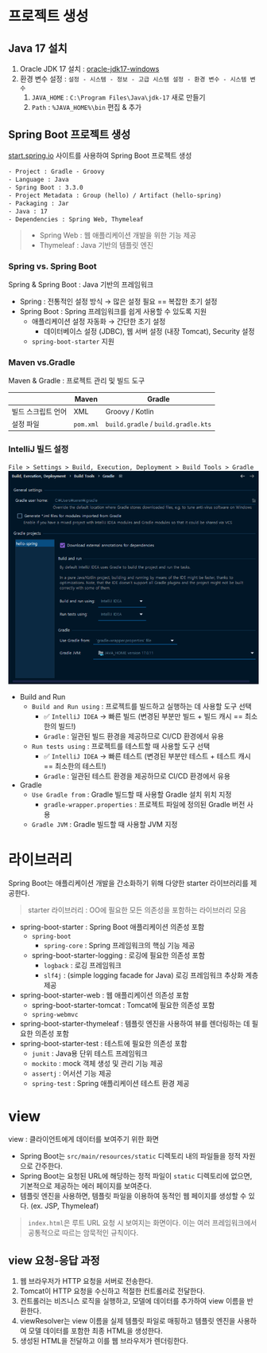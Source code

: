 # 프로젝트 생성

## Java 17 설치

1. Oracle JDK 17 설치 : [oracle-jdk17-windows](https://www.oracle.com/java/technologies/downloads/#jdk17-windows)
2. 환경 변수 설정 : `설정 - 시스템 - 정보 - 고급 시스템 설정 - 환경 변수 - 시스템 변수`
   1. `JAVA_HOME` : `C:\Program Files\Java\jdk-17` 새로 만들기
   2. `Path` : `%JAVA_HOME%\bin` 편집 & 추가
   
## Spring Boot 프로젝트 생성 

[start.spring.io](https://start.spring.io/) 사이트를 사용하여 Spring Boot 프로젝트 생성
```text
- Project : Gradle - Groovy
- Language : Java
- Spring Boot : 3.3.0
- Project Metadata : Group (hello) / Artifact (hello-spring)
- Packaging : Jar
- Java : 17
- Dependencies : Spring Web, Thymeleaf
```
> * Spring Web : 웹 애플리케이션 개발을 위한 기능 제공
> * Thymeleaf : Java 기반의 템플릿 엔진

### Spring vs. Spring Boot
Spring & Spring Boot : Java 기반의 프레임워크
- Spring : 전통적인 설정 방식 → 많은 설정 필요 == 복잡한 초기 설정
- Spring Boot : Spring 프레임워크를 쉽게 사용할 수 있도록 지원
  - 애플리케이션 설정 자동화 → 간단한 초기 설정
    - 데이터베이스 설정 (JDBC), 웹 서버 설정 (내장 Tomcat), Security 설정 
  - `spring-boot-starter` 지원

### Maven vs.Gradle
Maven & Gradle : 프로젝트 관리 및 빌드 도구

| | Maven | Gradle |
| --- | --- | --- |
| 빌드 스크립트 언어 | XML | Groovy / Kotlin |
| 설정 파일 | `pom.xml` | `build.gradle` / `build.gradle.kts` |

### IntelliJ 빌드 설정

`File > Settings > Build, Execution, Deployment > Build Tools > Gradle`
![IntelliJ 설정](./images/01-1.png)
- Build and Run
  - `Build and Run using` : 프로젝트를 빌드하고 실행하는 데 사용할 도구 선택
    - ✅ `IntelliJ IDEA`  → 빠른 빌드 (변경된 부분만 빌드 + 빌드 캐시 == 최소한의 빌드!)
    - `Gradle` : 일관된 빌드 환경을 제공하므로 CI/CD 환경에서 유용
  - `Run tests using` : 프로젝트를 테스트할 때 사용할 도구 선택
    - ✅ `IntelliJ IDEA` → 빠른 테스트 (변경된 부분만 테스트 + 테스트 캐시 == 최소한의 테스트!)
    - `Gradle` : 일관된 테스트 환경을 제공하므로 CI/CD 환경에서 유용
- Gradle
  - `Use Gradle from` : Gradle 빌드할 때 사용할 Gradle 설치 위치 지정
    - `gradle-wrapper.properties` : 프로젝트 파일에 정의된 Gradle 버전 사용
  - `Gradle JVM` : Gradle 빌드할 때 사용할 JVM 지정

# 라이브러리
Spring Boot는 애플리케이션 개발을 간소화하기 위해 다양한 starter 라이브러리를 제공한다.
> starter 라이브러리 : OO에 필요한 모든 의존성을 포함하는 라이브러리 모음

- spring-boot-starter : Spring Boot 애플리케이션 의존성 포함
  - `spring-boot`
    - `spring-core` : Spring 프레임워크의 핵심 기능 제공
  - spring-boot-starter-logging : 로깅에 필요한 의존성 포함
    - `logback` : 로깅 프레임워크
    - `slf4j` : (simple logging facade for Java) 로깅 프레임워크 추상화 계층 제공
- spring-boot-starter-web : 웹 애플리케이션 의존성 포함
  - spring-boot-starter-tomcat : Tomcat에 필요한 의존성 포함
  - `spring-webmvc`
- spring-boot-starter-thymeleaf : 템플릿 엔진을 사용하여 뷰를 렌더링하는 데 필요한 의존성 포함
- spring-boot-starter-test : 테스트에 필요한 의존성 포함
  - `junit` : Java용 단위 테스트 프레임워크
  - `mockito` : mock 객체 생성 및 관리 기능 제공
  - `assertj` : 어서션 기능 제공
  - `spring-test` : Spring 애플리케이션 테스트 환경 제공

# view
view : 클라이언트에게 데이터를 보여주기 위한 화면
- Spring Boot는 `src/main/resources/static` 디렉토리 내의 파일들을 정적 자원으로 간주한다.
- Spring Boot는 요청된 URL에 해당하는 정적 파일이 `static` 디렉토리에 없으면, 기본적으로 제공하는 에러 페이지를 보여준다.
- 템플릿 엔진을 사용하면, 템플릿 파일을 이용하여 동적인 웹 페이지를 생성할 수 있다. (ex. JSP, Thymeleaf)
>`index.html`은 루트 URL 요청 시 보여지는 화면이다. 이는 여러 프레임워크에서 공통적으로 따르는 암묵적인 규칙이다. 

## view 요청-응답 과정
1. 웹 브라우저가 HTTP 요청을 서버로 전송한다.
2. Tomcat이 HTTP 요청을 수신하고 적절한 컨트롤러로 전달한다.
3. 컨트롤러는 비즈니스 로직을 실행하고, 모델에 데이터를 추가하여 view 이름을 반환한다.
4. viewResolver는 view 이름을 실제 템플릿 파일로 매핑하고 템플릿 엔진을 사용하여 모델 데이터를 포함한 최종 HTML을 생성한다.
5. 생성된 HTML을 전달하고 이를 웹 브라우저가 렌더링한다.